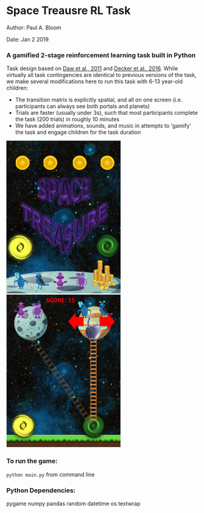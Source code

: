 # Space Treausre RL Task

Author: Paul A. Bloom

Date: Jan 2 2019

### A gamified 2-stage reinforcement learning task built in Python

Task design based on [Daw et al., 2011](https://www.ncbi.nlm.nih.gov/pubmed/21435563) and [Decker et al., 2016](https://www.ncbi.nlm.nih.gov/pubmed/27084852). While virtually all task contingencies are identical to previous versions of the task, we make several modifications here to run this task with 6-13 year-old children:

*	The transition matrix is explicitly spatial, and all on one screen (i.e. participants can always see both portals and planets)
*	Trials are faster (usually under 3s), such that most participants complete the task (200 trials) in roughly 10 minutes
*	We have added animations, sounds, and music in attempts to 'gamify' the task and engage children for the task duration

<p float="left">
  <img src="/images/instructions/Slide01.jpg" width="300" />
  <img src="/images/demoImg.png" width="300" /> 
</p>

### To run the game: 

`python main.py` from command line

### Python Dependencies:

pygame
numpy 
pandas
random
datetime
os
textwrap
